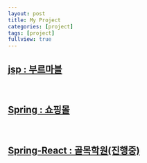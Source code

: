 ```yaml
---
layout: post
title: My Project
categories: [project]
tags: [project]
fullview: true
---
```



<h2><a href="https://kyu05017.github.io/project/2013/11/15/jsp.html">jsp : 부르마블</a></h2><br>
<h2><a href="https://github.com/kyu05017/shop_spring">Spring : 쇼핑몰</a></h2><br>   
<h2><a href="https://github.com/kyu05017/AlleyAcademy">Spring-React : 골목학원(진행중)</a></h2><br>
